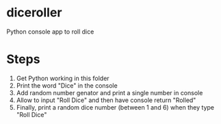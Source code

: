 # diceroller
Python console app to roll dice

Steps
=======
1. Get Python working in this folder
2. Print the word "Dice" in the console
3. Add random number genator and print a single number in console
4. Allow  to input "Roll Dice" and then have console return "Rolled"
5. Finally, print a random dice number (between 1 and 6) when they type "Roll Dice"
